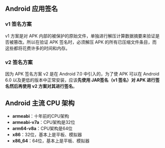 ## Android 应用签名



### v1 签名方案

v1 方案是对 APK 内部的被保护的原始文件，单独进行解压计算数据摘要来验证是否被篡改。所以在验证 APK 签名时，必须解压 APK 的所有已压缩文件条目，而这些都将花费许多的时间和内存。

### v2 签名方案

因为 APK 签名方案 v2 是在 Android 7.0 中引入的，为了使 APK 可以在 Android 6.0 以及更低的版本中正常安装，应该**先使用 JAR签名（v1 签名）对 APK 进行签名然后再使用 v2 方案对其进行签名**。



## Android 主流 CPU 架构

- **armeabi**：十年前的CPU架构
- **armeabi-v7a**：CPU架构是32位
- **arm64-v8a**：CPU架构是64位
- **x86**：32位，基本上是平板、模拟器
- **x86_64**：64位，基本上是平板、模拟器

